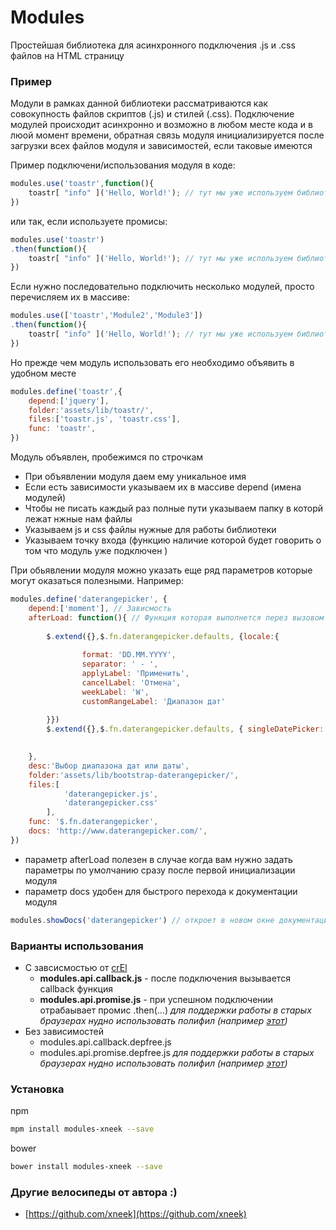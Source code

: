 # Modules

Простейшая библиотека для асинхронного подключения .js и .css файлов на HTML страницу
### Пример
Модули в рамках данной библиотеки рассматриваются как совокупность файлов скриптов (.js) и стилей (.css).
Подключение модулей происходит асинхронно и возможно в любом месте кода и в люой момент времени,
обратная связь модуля инициализируется после загрузки всех файлов модуля и зависимостей, если таковые имеются

Пример подключени/использования модуля в коде:
```javascript
modules.use('toastr',function(){
	toastr[ "info" ]('Hello, World!'); // тут мы уже используем библиотку toastr
})
```
или так, если используете промисы:
```javascript
modules.use('toastr')
.then(function(){
	toastr[ "info" ]('Hello, World!'); // тут мы уже используем библиотку toastr
})
```
Если нужно последовательно подключить несколько модулей, просто перечисляем их в массиве:
```javascript
modules.use(['toastr','Module2','Module3'])
.then(function(){
	toastr[ "info" ]('Hello, World!'); // тут мы уже используем библиотку toastr
})
```
Но прежде чем модуль использовать его необходимо объявить в удобном месте
```javascript
modules.define('toastr',{
	depend:['jquery'],
	folder:'assets/lib/toastr/',
	files:['toastr.js', 'toastr.css'],
	func: 'toastr',
})
```
Модуль объявлен, пробежимся по строчкам
* При объявлении модуля даем ему уникальное имя
* Если есть зависимости указываем их в массиве depend (имена модулей)
* Чтобы не писать каждый раз полные пути указываем папку в которй лежат нжные нам файлы
* Указываем js и css файлы нужные для работы библиотеки
* Указываем точку входа (функцию наличие которой будет говорить о том что модуль уже подключен
)

При обьявлении модуля можно указать еще ряд параметров которые могут оказаться полезными. Например:
```javascript
modules.define('daterangepicker', {
	depend:['moment'], // Зависмость 
	afterLoad: function(){ // Функция которая выполнется перез вызовом callback
		
		$.extend({},$.fn.daterangepicker.defaults, {locale:{
		
	            format: 'DD.MM.YYYY',
	            separator: ' - ',
	            applyLabel: 'Применить',
	            cancelLabel: 'Отмена',
	            weekLabel: 'W',
	            customRangeLabel: 'Диапазон дат'
	        
		}})
		$.extend({},$.fn.daterangepicker.defaults, { singleDatePicker: true, showDropdowns: true})

		
	},
	desc:'Выбор диапазона дат или даты',
	folder:'assets/lib/bootstrap-daterangepicker/',
	files:[
			'daterangepicker.js',
			'daterangepicker.css'
		],
	func: '$.fn.daterangepicker',
	docs: 'http://www.daterangepicker.com/', 
})
```
* параметр afterLoad полезен в случае когда вам нужно задать параметры по умолчанию сразу после первой инициализации модуля
* параметр docs удобен для быстрого перехода к документации модуля 
```javascript
modules.showDocs('daterangepicker') // откроет в новом окне документацию по модулю daterangepicker
```

### Варианты использования
* С завсисмостью от [crEl](https://github.com/xneek/crEl) 
	* __modules.api.callback.js__ - после подключения вызывается callback функция
	* __modules.api.promise.js__ -  при успешном подключении отрабаывает промис .then(...) _для поддержки работы в старых браузерах нудно использовать полифил (например [этот](https://github.com/taylorhakes/promise-polyfill))_
* Без зависимостей
	* modules.api.callback.depfree.js
	* modules.api.promise.depfree.js _для поддержки работы в старых браузерах нудно использовать полифил (например [этот](https://github.com/taylorhakes/promise-polyfill))_
	

### Установка
npm
```bash
mpm install modules-xneek --save
```
bower
```bash
bower install modules-xneek --save
```
### Другие велосипеды от автора :)
* [https://github.com/xneek](https://github.com/xneek)
